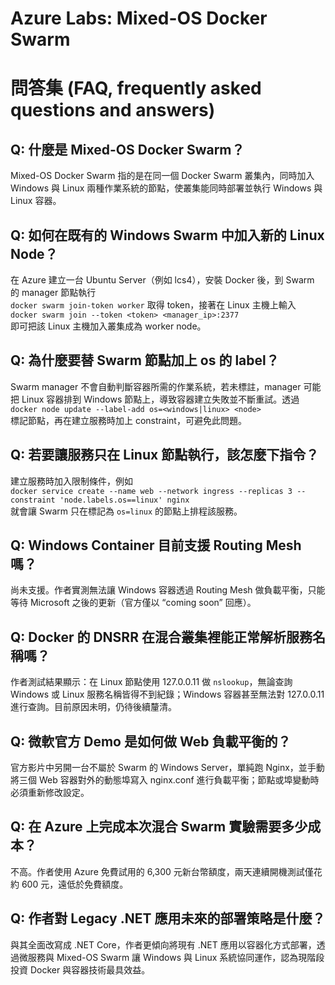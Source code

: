 # Azure Labs: Mixed-OS Docker Swarm

# 問答集 (FAQ, frequently asked questions and answers)

## Q: 什麼是 Mixed-OS Docker Swarm？
Mixed-OS Docker Swarm 指的是在同一個 Docker Swarm 叢集內，同時加入 Windows 與 Linux 兩種作業系統的節點，使叢集能同時部署並執行 Windows 與 Linux 容器。

## Q: 如何在既有的 Windows Swarm 中加入新的 Linux Node？
在 Azure 建立一台 Ubuntu Server（例如 lcs4），安裝 Docker 後，到 Swarm 的 manager 節點執行  
`docker swarm join-token worker` 取得 token，接著在 Linux 主機上輸入  
`docker swarm join --token <token> <manager_ip>:2377`  
即可把該 Linux 主機加入叢集成為 worker node。

## Q: 為什麼要替 Swarm 節點加上 os 的 label？
Swarm manager 不會自動判斷容器所需的作業系統，若未標註，manager 可能把 Linux 容器排到 Windows 節點上，導致容器建立失敗並不斷重試。透過  
`docker node update --label-add os=<windows|linux> <node>`  
標記節點，再在建立服務時加上 constraint，可避免此問題。

## Q: 若要讓服務只在 Linux 節點執行，該怎麼下指令？
建立服務時加入限制條件，例如  
`docker service create --name web --network ingress --replicas 3 --constraint 'node.labels.os==linux' nginx`  
就會讓 Swarm 只在標記為 `os=linux` 的節點上排程該服務。

## Q: Windows Container 目前支援 Routing Mesh 嗎？
尚未支援。作者實測無法讓 Windows 容器透過 Routing Mesh 做負載平衡，只能等待 Microsoft 之後的更新（官方僅以 “coming soon” 回應）。

## Q: Docker 的 DNSRR 在混合叢集裡能正常解析服務名稱嗎？
作者測試結果顯示：在 Linux 節點使用 127.0.0.11 做 `nslookup`，無論查詢 Windows 或 Linux 服務名稱皆得不到紀錄；Windows 容器甚至無法對 127.0.0.11 進行查詢。目前原因未明，仍待後續釐清。

## Q: 微軟官方 Demo 是如何做 Web 負載平衡的？
官方影片中另開一台不屬於 Swarm 的 Windows Server，單純跑 Nginx，並手動將三個 Web 容器對外的動態埠寫入 nginx.conf 進行負載平衡；節點或埠變動時必須重新修改設定。

## Q: 在 Azure 上完成本次混合 Swarm 實驗需要多少成本？
不高。作者使用 Azure 免費試用的 6,300 元新台幣額度，兩天連續開機測試僅花約 600 元，遠低於免費額度。

## Q: 作者對 Legacy .NET 應用未來的部署策略是什麼？
與其全面改寫成 .NET Core，作者更傾向將現有 .NET 應用以容器化方式部署，透過微服務與 Mixed-OS Swarm 讓 Windows 與 Linux 系統協同運作，認為現階段投資 Docker 與容器技術最具效益。